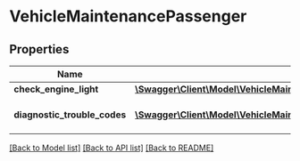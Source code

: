 # VehicleMaintenancePassenger

## Properties
Name | Type | Description | Notes
------------ | ------------- | ------------- | -------------
**check_engine_light** | [**\Swagger\Client\Model\VehicleMaintenancePassengerCheckEngineLight**](VehicleMaintenancePassengerCheckEngineLight.md) |  | [optional] 
**diagnostic_trouble_codes** | [**\Swagger\Client\Model\VehicleMaintenancePassengerDiagnosticTroubleCodes[]**](VehicleMaintenancePassengerDiagnosticTroubleCodes.md) | Passenger vehicle DTCs. | [optional] 

[[Back to Model list]](../README.md#documentation-for-models) [[Back to API list]](../README.md#documentation-for-api-endpoints) [[Back to README]](../README.md)


